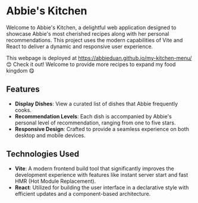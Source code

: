 # Abbie's Kitchen

Welcome to Abbie's Kitchen, a delightful web application designed to showcase Abbie's most cherished recipes along with her personal recommendations. This project uses the modern capabilities of Vite and React to deliver a dynamic and responsive user experience.

This webpage is deployed at https://abbieduan.github.io/my-kitchen-menu/ 😊 Check it out! Welcome to provide more recipes to expand my food kingdom 😋

## Features

- **Display Dishes**: View a curated list of dishes that Abbie frequently cooks.
- **Recommendation Levels**: Each dish is accompanied by Abbie's personal level of recommendation, ranging from one to five stars.
- **Responsive Design**: Crafted to provide a seamless experience on both desktop and mobile devices.

## Technologies Used

- **Vite**: A modern frontend build tool that significantly improves the development experience with features like instant server start and fast HMR (Hot Module Replacement).
- **React**: Utilized for building the user interface in a declarative style with efficient updates and a component-based architecture.
